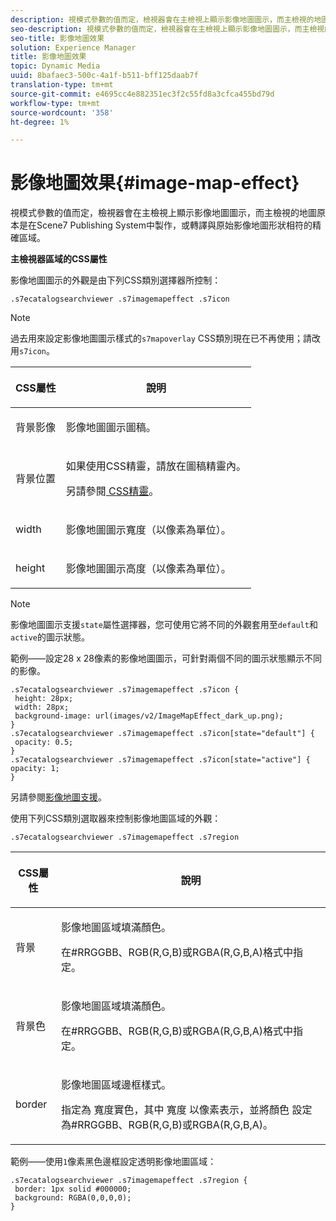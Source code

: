```yaml
---
description: 視模式參數的值而定，檢視器會在主檢視上顯示影像地圖圖示，而主檢視的地圖原本是在Scene7 Publishing System中製作，或轉譯與原始影像地圖形狀相符的精確區域。
seo-description: 視模式參數的值而定，檢視器會在主檢視上顯示影像地圖圖示，而主檢視的地圖原本是在Scene7 Publishing System中製作，或轉譯與原始影像地圖形狀相符的精確區域。
seo-title: 影像地圖效果
solution: Experience Manager
title: 影像地圖效果
topic: Dynamic Media
uuid: 8bafaec3-500c-4a1f-b511-bff125daab7f
translation-type: tm+mt
source-git-commit: e4695cc4e882351ec3f2c55fd8a3cfca455bd79d
workflow-type: tm+mt
source-wordcount: '358'
ht-degree: 1%

---
```



# 影像地圖效果{#image-map-effect}

視模式參數的值而定，檢視器會在主檢視上顯示影像地圖圖示，而主檢視的地圖原本是在Scene7 Publishing System中製作，或轉譯與原始影像地圖形狀相符的精確區域。

<!--<a id="section_061E550C1C1D4DB2BD663A898895B38C"></a>-->

**主檢視器區域的CSS屬性**

影像地圖圖示的外觀是由下列CSS類別選擇器所控制：

```
.s7ecatalogsearchviewer .s7imagemapeffect .s7icon
```

>[!NOTE]
>
>過去用來設定影像地圖圖示樣式的`s7mapoverlay` CSS類別現在已不再使用；請改用`s7icon`。

<table id="table_94EE3F5BBE4547C0B4943471CEE7EDE4"> 
 <thead> 
  <tr> 
   <th colname="col1" class="entry"> <p> CSS屬性 </p> </th> 
   <th colname="col2" class="entry"> <p>說明 </p> </th> 
  </tr> 
 </thead>
 <tbody> 
  <tr> 
   <td colname="col1"> <p> <span class="codeph"> 背景影像  </span> </p> </td> 
   <td colname="col2"> <p>影像地圖圖示圖稿。 </p> </td> 
  </tr> 
  <tr> 
   <td colname="col1"> <p> <span class="codeph"> 背景位置  </span> </p> </td> 
   <td colname="col2"> <p> 如果使用CSS精靈，請放在圖稿精靈內。 </p> <p>另請參閱<a href="../../../c-html5-s7-aem-asset-viewers/c-html5-ecatsearch-viewer-about/c-html5-ecatsearch-viewer-customizingviewer/c-html5-ecatsearch-viewer-customizingviewer.md#section-9d570f95eb2443aca74c1b02f6e89aff" format="dita" scope="local"> CSS精靈</a>。 </p> </td> 
  </tr> 
  <tr> 
   <td colname="col1"> <p> <span class="codeph"> width </span> </p> </td> 
   <td colname="col2"> <p>影像地圖圖示寬度（以像素為單位）。 </p> </td> 
  </tr> 
  <tr> 
   <td colname="col1"> <p> <span class="codeph"> height </span> </p> </td> 
   <td colname="col2"> <p>影像地圖圖示高度（以像素為單位）。 </p> </td> 
  </tr> 
 </tbody> 
</table>

>[!NOTE]
>
>影像地圖圖示支援`state`屬性選擇器，您可使用它將不同的外觀套用至`default`和`active`的圖示狀態。

範例——設定28 x 28像素的影像地圖圖示，可針對兩個不同的圖示狀態顯示不同的影像。

```
.s7ecatalogsearchviewer .s7imagemapeffect .s7icon { 
 height: 28px; 
 width: 28px;  
 background-image: url(images/v2/ImageMapEffect_dark_up.png); 
} 
.s7ecatalogsearchviewer .s7imagemapeffect .s7icon[state="default"] { 
 opacity: 0.5; 
} 
.s7ecatalogsearchviewer .s7imagemapeffect .s7icon[state="active"] { 
opacity: 1; 
}
```

另請參閱[影像地圖支援](../../../c-html5-s7-aem-asset-viewers/c-html5-20-ecatalog-viewer-about/c-html5-20-ecatalog-image-map-support.md#concept-28759efae5014a1fa8b0fb14dc26812a)。

使用下列CSS類別選取器來控制影像地圖區域的外觀：

```
.s7ecatalogsearchviewer .s7imagemapeffect .s7region
```

<table id="table_1FF98CE842604AAABD838FF528CDC4EF"> 
 <thead> 
  <tr> 
   <th colname="col1" class="entry"> <p> CSS屬性 </p> </th> 
   <th colname="col2" class="entry"> <p>說明 </p> </th> 
  </tr> 
 </thead>
 <tbody> 
  <tr> 
   <td colname="col1"> <p> <span class="codeph"> 背景  </span> </p> </td> 
   <td colname="col2"> <p> 影像地圖區域填滿顏色。 </p> <p>在#RRGGBB、RGB(R,G,B)或RGBA(R,G,B,A)格式中指定。 </p> </td> 
  </tr> 
  <tr> 
   <td colname="col1"> <p> <span class="codeph"> 背景色  </span> </p> </td> 
   <td colname="col2"> <p> 影像地圖區域填滿顏色。 </p> <p>在#RRGGBB、RGB(R,G,B)或RGBA(R,G,B,A)格式中指定。 </p> </td> 
  </tr> 
  <tr> 
   <td colname="col1"> <p> <span class="codeph"> border </span> </p> </td> 
   <td colname="col2"> <p> 影像地圖區域邊框樣式。 </p> <p>指定為<span class="codeph"> <span class="varname">寬度</span>實色<span class="varname"></span>，其中<span class="codeph"> <span class="varname">寬度</span> </span>以像素表示，並將<span class="codeph">顏色</span> </span>設定為#RRGGBB、RGB(R,G,B)或RGBA(R,G,B,A)。</span><span class="varname"> </span></p> </td> 
  </tr> 
 </tbody> 
</table>

範例——使用`1`像素黑色邊框設定透明影像地圖區域：

```
.s7ecatalogsearchviewer .s7imagemapeffect .s7region { 
 border: 1px solid #000000; 
 background: RGBA(0,0,0,0);  
}
```

